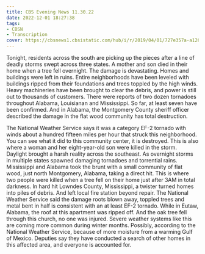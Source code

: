 ```yaml
---
title: CBS Evening News 11.30.22
date: 2022-12-01 18:27:38
tags:
- CBSN
- Transcription
cover: https://cbsnews1.cbsistatic.com/hub/i/r/2019/04/01/727e357a-a126-4138-a2c5-4d3222669d57/thumbnail/640x360/3ff2761028dc5c65cc4f07acd54bcd5c/cbsn2-logo-1920x1080.jpg
---
```

Tonight, residents across the south are picking up the pieces after a line of deadly storms swept across three states. A mother and son died in their home when a tree fell overnight. The damage is devastating. Homes and buildings were left in ruins. Entire neighborhoods have been leveled with buildings ripped from their foundations and trees toppled by the high winds. Heavy machineries have been brought to clear the debris, and power is still out to thousands of customers. There were reports of two dozen tornadoes throughout Alabama, Louisianan and Mississippi. So far, at least seven have been confirmed.  And in Alabama, the Montgomery County sheriff officer described the damage in the flat wood community has total destruction. 

The National Weather Service says it was a category EF-2 tornado with winds about a hundred fifteen miles per hour that struck this neighborhood. You can see what it did to this community center, it is destroyed. This is also where a woman and her eight-year-old son were killed in the storm. Daylight brought a harsh reality across the southeast. As overnight storms in multiple states spawned damaging tornadoes and torrential rains. Mississippi and Alabama took the brunt with a small community of flat wood, just north Montgomery, Alabama, taking a direct hit. This is where two people were killed when a tree fell on their home just after 3AM in total darkness. In hard hit Lowndes County, Mississippi, a twister turned homes into piles of debris. And left local fire station beyond repair. The National Weather Service said the damage roots blown away, toppled trees and metal bent in half is consistent with an at least EF-2 tornado. While in Eutaw, Alabama, the roof at this apartment was ripped off. And the oak tree fell through this church, no one was injured. Severe weather systems like this are coming more common during winter months. Possibly, according to the National Weather Service, because of more moisture from a warming Gulf of Mexico. Deputies say they have conducted a search of other homes in this affected area, and everyone is accounted for. 
